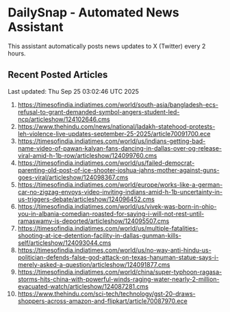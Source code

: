# DailySnap - Automated News Assistant

This assistant automatically posts news updates to X (Twitter) every 2 hours.

## Recent Posted Articles

Last updated: Thu Sep 25 03:02:46 UTC 2025

1. https://timesofindia.indiatimes.com/world/south-asia/bangladesh-ecs-refusal-to-grant-demanded-symbol-angers-student-led-ncp/articleshow/124102646.cms
2. https://www.thehindu.com/news/national/ladakh-statehood-protests-leh-violence-live-updates-september-25-2025/article70091700.ece
3. https://timesofindia.indiatimes.com/world/us/indians-getting-bad-name-video-of-pawan-kalyan-fans-dancing-in-dallas-over-og-release-viral-amid-h-1b-row/articleshow/124099760.cms
4. https://timesofindia.indiatimes.com/world/us/failed-democrat-parenting-old-post-of-ice-shooter-joshua-jahns-mother-against-guns-goes-viral/articleshow/124098367.cms
5. https://timesofindia.indiatimes.com/world/europe/works-like-a-german-car-no-zigzag-envoys-video-inviting-indians-amid-h-1b-uncertainty-in-us-triggers-debate/articleshow/124096452.cms
6. https://timesofindia.indiatimes.com/world/us/vivek-was-born-in-ohio-you-in-albania-comedian-roasted-for-saying-i-will-not-rest-until-ramaswamy-is-deported/articleshow/124095507.cms
7. https://timesofindia.indiatimes.com/world/us/multiple-fatalities-shooting-at-ice-detention-facility-in-dallas-gunman-kills-self/articleshow/124093044.cms
8. https://timesofindia.indiatimes.com/world/us/no-way-anti-hindu-us-politician-defends-false-god-attack-on-texas-hanuman-statue-says-i-merely-asked-a-question/articleshow/124091877.cms
9. https://timesofindia.indiatimes.com/world/china/super-typhoon-ragasa-storms-hits-china-with-powerful-winds-raging-water-nearly-2-million-evacuated-watch/articleshow/124087281.cms
10. https://www.thehindu.com/sci-tech/technology/gst-20-draws-shoppers-across-amazon-and-flipkart/article70087970.ece
